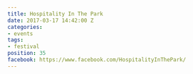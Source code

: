 ```yaml
---
title: Hospitality In The Park
date: 2017-03-17 14:42:00 Z
categories:
- events
tags:
- festival
position: 35
facebook: https://www.facebook.com/HospitalityInThePark/
---
```


